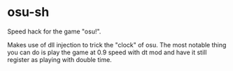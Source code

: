 osu-sh
======

Speed hack for the game "osu!". 

Makes use of dll injection to trick the "clock" of osu. The most notable thing you can do is play the game at 0.9 speed with dt mod and have it still register as playing with double time.